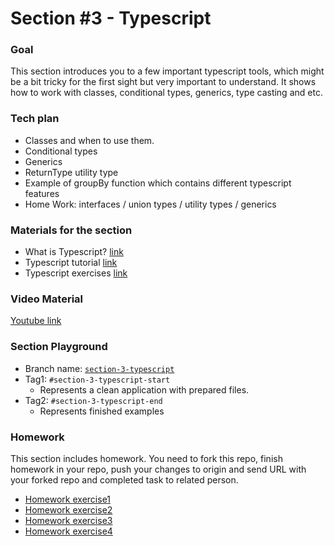 # Section #3 - Typescript

### Goal
This section introduces you to a few important typescript tools, which might be a bit tricky for the first sight
but very important to understand. It shows how to work with classes, conditional types, generics, type casting and etc.


### Tech plan
- Classes and when to use them.
- Conditional types
- Generics
- ReturnType utility type
- Example of groupBy function which contains different typescript features
- Home Work: interfaces / union types / utility types / generics

### Materials for the section
- What is Typescript? [link](https://www.typescriptlang.org)
- Typescript tutorial  [link](https://www.w3schools.com/typescript/index.php)
- Typescript exercises [link](https://www.w3schools.com/typescript/typescript_exercises.php)

### Video Material
[Youtube link](https://youtu.be/6wLWB2GBBxU)

### Section Playground
- Branch name: [`section-3-typescript`](https://github.com/Softonix/softonix-incubator/tree/section-3-typescript)
- Tag1: `#section-3-typescript-start`
    - Represents a clean application with prepared files.
- Tag2: `#section-3-typescript-end`
    - Represents finished examples

### Homework
This section includes homework. You need to fork this repo, finish homework in your repo, push your changes to origin and send URL with your forked repo and completed task to related person.

- [Homework exercise1](https://github.com/Softonix/softonix-incubator/blob/section-3-typescript/src/homework/exercise-1.ts)
- [Homework exercise2](https://github.com/Softonix/softonix-incubator/blob/section-3-typescript/src/homework/exercise-2.ts)
- [Homework exercise3](https://github.com/Softonix/softonix-incubator/blob/section-3-typescript/src/homework/exercise-3.ts)
- [Homework exercise4](https://github.com/Softonix/softonix-incubator/blob/section-3-typescript/src/homework/exercise-4.ts)
